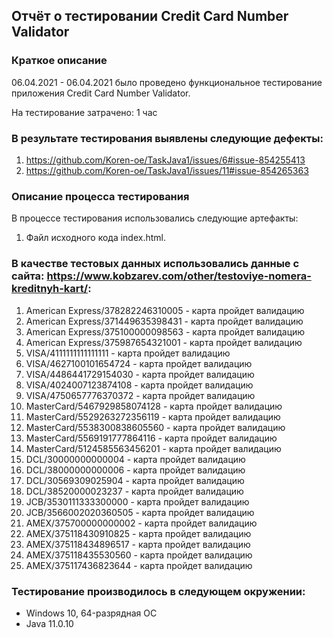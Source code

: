 ## Отчёт о тестировании Credit Card Number Validator
### Краткое описание
06.04.2021 - 06.04.2021 было проведено функциональное тестирование приложения Credit Card Number Validator.

На тестирование затрачено: 1 час

### В результате тестирования выявлены следующие дефекты:

1. https://github.com/Koren-oe/TaskJava1/issues/6#issue-854255413
2. https://github.com/Koren-oe/TaskJava1/issues/11#issue-854265363

### Описание процесса тестирования
В процессе тестирования использовались следующие артефакты:

1. Файл исходного кода index.html.

### В качестве тестовых данных использовались данные c сайта: https://www.kobzarev.com/other/testoviye-nomera-kreditnyh-kart/:

1. American Express/378282246310005 - карта пройдет валидацию
2. American Express/371449635398431 - карта пройдет валидацию
3. American Express/375100000098563 - карта пройдет валидацию
4. American Express/375987654321001 - карта пройдет валидацию
5. VISA/4111111111111111 - карта пройдет валидацию
6. VISA/4627100101654724 - карта пройдет валидацию
7. VISA/4486441729154030 - карта пройдет валидацию
8. VISA/4024007123874108 - карта пройдет валидацию
9. VISA/4750657776370372 - карта пройдет валидацию
10. MasterCard/5467929858074128 - карта пройдет валидацию
11. MasterCard/5529263272356119 - карта пройдет валидацию
12. MasterCard/5538300838605560 - карта пройдет валидацию
13. MasterCard/5569191777864116 - карта пройдет валидацию
14. MasterCard/5124585563456201 - карта пройдет валидацию
15. DCL/30000000000004 - карта пройдет валидацию
16. DCL/38000000000006 - карта пройдет валидацию
17. DCL/30569309025904 - карта пройдет валидацию
18. DCL/38520000023237 - карта пройдет валидацию
19. JCB/3530111333300000 - карта пройдет валидацию
20. JCB/3566002020360505 - карта пройдет валидацию
21. AMEX/375700000000002 - карта пройдет валидацию
22. AMEX/375118430910825 - карта пройдет валидацию
23. AMEX/375118434896517 - карта пройдет валидацию
24. AMEX/375118435530560 - карта пройдет валидацию
25. AMEX/375117436823644 - карта пройдет валидацию


### Тестирование производилось в следующем окружении:

* Windows 10, 64-разрядная ОС
* Java 11.0.10
